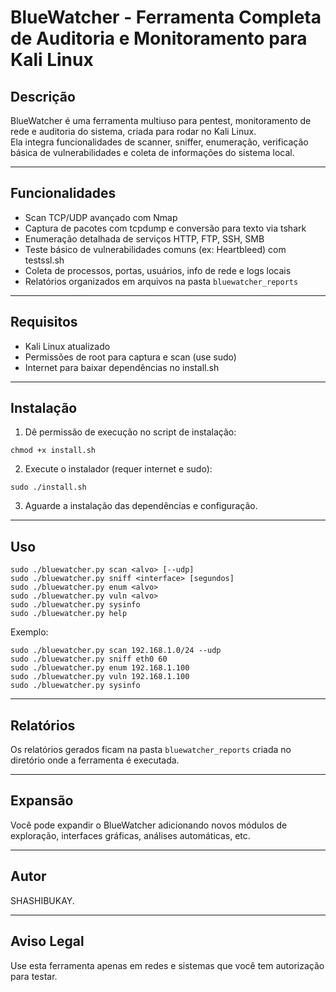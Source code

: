 
# BlueWatcher - Ferramenta Completa de Auditoria e Monitoramento para Kali Linux

## Descrição
BlueWatcher é uma ferramenta multiuso para pentest, monitoramento de rede e auditoria do sistema, criada para rodar no Kali Linux.  
Ela integra funcionalidades de scanner, sniffer, enumeração, verificação básica de vulnerabilidades e coleta de informações do sistema local.

---

## Funcionalidades

- Scan TCP/UDP avançado com Nmap  
- Captura de pacotes com tcpdump e conversão para texto via tshark  
- Enumeração detalhada de serviços HTTP, FTP, SSH, SMB  
- Teste básico de vulnerabilidades comuns (ex: Heartbleed) com testssl.sh  
- Coleta de processos, portas, usuários, info de rede e logs locais  
- Relatórios organizados em arquivos na pasta `bluewatcher_reports`  

---

## Requisitos

- Kali Linux atualizado  
- Permissões de root para captura e scan (use sudo)  
- Internet para baixar dependências no install.sh

---

## Instalação

1. Dê permissão de execução no script de instalação:  
```
chmod +x install.sh
```

2. Execute o instalador (requer internet e sudo):  
```
sudo ./install.sh
```

3. Aguarde a instalação das dependências e configuração.

---

## Uso

```
sudo ./bluewatcher.py scan <alvo> [--udp]
sudo ./bluewatcher.py sniff <interface> [segundos]
sudo ./bluewatcher.py enum <alvo>
sudo ./bluewatcher.py vuln <alvo>
sudo ./bluewatcher.py sysinfo
sudo ./bluewatcher.py help
```

Exemplo:

```
sudo ./bluewatcher.py scan 192.168.1.0/24 --udp
sudo ./bluewatcher.py sniff eth0 60
sudo ./bluewatcher.py enum 192.168.1.100
sudo ./bluewatcher.py vuln 192.168.1.100
sudo ./bluewatcher.py sysinfo
```

---

## Relatórios

Os relatórios gerados ficam na pasta `bluewatcher_reports` criada no diretório onde a ferramenta é executada.

---

## Expansão

Você pode expandir o BlueWatcher adicionando novos módulos de exploração, interfaces gráficas, análises automáticas, etc.

---

## Autor

SHASHIBUKAY.

---

## Aviso Legal

Use esta ferramenta apenas em redes e sistemas que você tem autorização para testar.

